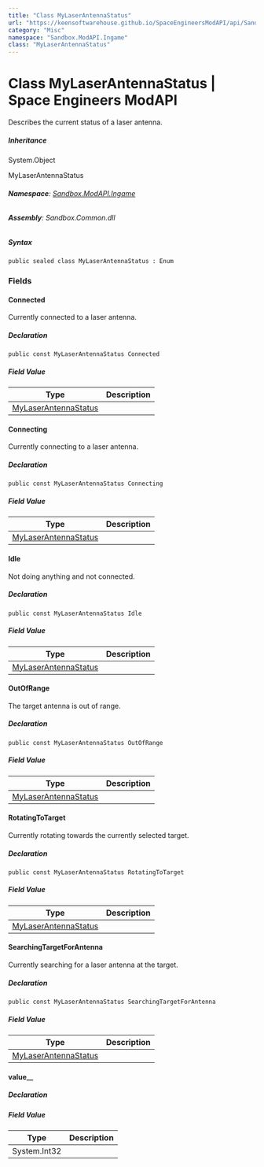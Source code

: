 ```yaml
---
title: "Class MyLaserAntennaStatus"
url: "https://keensoftwarehouse.github.io/SpaceEngineersModAPI/api/Sandbox.ModAPI.Ingame.MyLaserAntennaStatus.html"
category: "Misc"
namespace: "Sandbox.ModAPI.Ingame"
class: "MyLaserAntennaStatus"
---
```


# Class MyLaserAntennaStatus | Space Engineers ModAPI

Describes the current status of a laser antenna.

##### Inheritance

System.Object

MyLaserAntennaStatus

###### **Namespace**: [Sandbox.ModAPI.Ingame](https://keensoftwarehouse.github.io/SpaceEngineersModAPI/api/Sandbox.ModAPI.Ingame.html)

###### **Assembly**: Sandbox.Common.dll

##### Syntax

```
public sealed class MyLaserAntennaStatus : Enum
```

### Fields

#### Connected

Currently connected to a laser antenna.

##### Declaration

```
public const MyLaserAntennaStatus Connected
```

##### Field Value

| Type | Description |
| --- | --- |
| [MyLaserAntennaStatus](https://keensoftwarehouse.github.io/SpaceEngineersModAPI/api/Sandbox.ModAPI.Ingame.MyLaserAntennaStatus.html) |     |

#### Connecting

Currently connecting to a laser antenna.

##### Declaration

```
public const MyLaserAntennaStatus Connecting
```

##### Field Value

| Type | Description |
| --- | --- |
| [MyLaserAntennaStatus](https://keensoftwarehouse.github.io/SpaceEngineersModAPI/api/Sandbox.ModAPI.Ingame.MyLaserAntennaStatus.html) |     |

#### Idle

Not doing anything and not connected.

##### Declaration

```
public const MyLaserAntennaStatus Idle
```

##### Field Value

| Type | Description |
| --- | --- |
| [MyLaserAntennaStatus](https://keensoftwarehouse.github.io/SpaceEngineersModAPI/api/Sandbox.ModAPI.Ingame.MyLaserAntennaStatus.html) |     |

#### OutOfRange

The target antenna is out of range.

##### Declaration

```
public const MyLaserAntennaStatus OutOfRange
```

##### Field Value

| Type | Description |
| --- | --- |
| [MyLaserAntennaStatus](https://keensoftwarehouse.github.io/SpaceEngineersModAPI/api/Sandbox.ModAPI.Ingame.MyLaserAntennaStatus.html) |     |

#### RotatingToTarget

Currently rotating towards the currently selected target.

##### Declaration

```
public const MyLaserAntennaStatus RotatingToTarget
```

##### Field Value

| Type | Description |
| --- | --- |
| [MyLaserAntennaStatus](https://keensoftwarehouse.github.io/SpaceEngineersModAPI/api/Sandbox.ModAPI.Ingame.MyLaserAntennaStatus.html) |     |

#### SearchingTargetForAntenna

Currently searching for a laser antenna at the target.

##### Declaration

```
public const MyLaserAntennaStatus SearchingTargetForAntenna
```

##### Field Value

| Type | Description |
| --- | --- |
| [MyLaserAntennaStatus](https://keensoftwarehouse.github.io/SpaceEngineersModAPI/api/Sandbox.ModAPI.Ingame.MyLaserAntennaStatus.html) |     |

#### value\_\_

##### Declaration

##### Field Value

| Type | Description |
| --- | --- |
| System.Int32 |     |